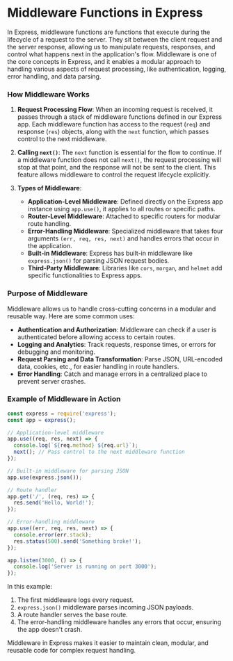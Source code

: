 # Middleware Functions in Express

In Express, middleware functions are functions that execute during the lifecycle of a request to the server. They sit between the client request and the server response, allowing us to manipulate requests, responses, and control what happens next in the application's flow. Middleware is one of the core concepts in Express, and it enables a modular approach to handling various aspects of request processing, like authentication, logging, error handling, and data parsing.

### How Middleware Works
1. **Request Processing Flow**: When an incoming request is received, it passes through a stack of middleware functions defined in our Express app. Each middleware function has access to the request (`req`) and response (`res`) objects, along with the `next` function, which passes control to the next middleware.

2. **Calling `next()`**: The `next` function is essential for the flow to continue. If a middleware function does not call `next()`, the request processing will stop at that point, and the response will not be sent to the client. This feature allows middleware to control the request lifecycle explicitly.

3. **Types of Middleware**:
   - **Application-Level Middleware**: Defined directly on the Express app instance using `app.use()`, it applies to all routes or specific paths.
   - **Router-Level Middleware**: Attached to specific routers for modular route handling.
   - **Error-Handling Middleware**: Specialized middleware that takes four arguments `(err, req, res, next)` and handles errors that occur in the application.
   - **Built-in Middleware**: Express has built-in middleware like `express.json()` for parsing JSON request bodies.
   - **Third-Party Middleware**: Libraries like `cors`, `morgan`, and `helmet` add specific functionalities to Express apps.

### Purpose of Middleware
Middleware allows us to handle cross-cutting concerns in a modular and reusable way. Here are some common uses:
- **Authentication and Authorization**: Middleware can check if a user is authenticated before allowing access to certain routes.
- **Logging and Analytics**: Track requests, response times, or errors for debugging and monitoring.
- **Request Parsing and Data Transformation**: Parse JSON, URL-encoded data, cookies, etc., for easier handling in route handlers.
- **Error Handling**: Catch and manage errors in a centralized place to prevent server crashes.

### Example of Middleware in Action
```javascript
const express = require('express');
const app = express();

// Application-level middleware
app.use((req, res, next) => {
  console.log(`${req.method} ${req.url}`);
  next(); // Pass control to the next middleware function
});

// Built-in middleware for parsing JSON
app.use(express.json());

// Route handler
app.get('/', (req, res) => {
  res.send('Hello, World!');
});

// Error-handling middleware
app.use((err, req, res, next) => {
  console.error(err.stack);
  res.status(500).send('Something broke!');
});

app.listen(3000, () => {
  console.log('Server is running on port 3000');
});
```

In this example:
1. The first middleware logs every request.
2. `express.json()` middleware parses incoming JSON payloads.
3. A route handler serves the base route.
4. The error-handling middleware handles any errors that occur, ensuring the app doesn't crash.

Middleware in Express makes it easier to maintain clean, modular, and reusable code for complex request handling.